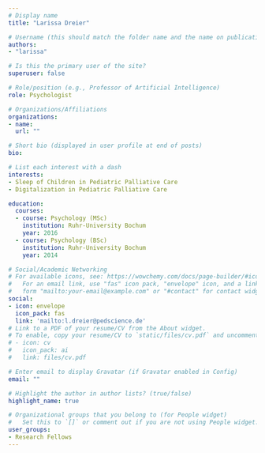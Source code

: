```yaml
---
# Display name
title: "Larissa Dreier"

# Username (this should match the folder name and the name on publications)
authors:
- "larissa"

# Is this the primary user of the site?
superuser: false

# Role/position (e.g., Professor of Artificial Intelligence)
role: Psychologist

# Organizations/Affiliations
organizations:
- name: 
  url: ""

# Short bio (displayed in user profile at end of posts)
bio: 

# List each interest with a dash
interests:
- Sleep of Children in Pediatric Palliative Care
- Digitalization in Pediatric Palliative Care

education:
  courses:
  - course: Psychology (MSc)
    institution: Ruhr-University Bochum
    year: 2016
  - course: Psychology (BSc)
    institution: Ruhr-University Bochum
    year: 2014

# Social/Academic Networking
# For available icons, see: https://wowchemy.com/docs/page-builder/#icons
#   For an email link, use "fas" icon pack, "envelope" icon, and a link in the
#   form "mailto:your-email@example.com" or "#contact" for contact widget.
social:
- icon: envelope
  icon_pack: fas
  link: 'mailto:l.dreier@pedscience.de'
# Link to a PDF of your resume/CV from the About widget.
# To enable, copy your resume/CV to `static/files/cv.pdf` and uncomment the lines below.
# - icon: cv
#   icon_pack: ai
#   link: files/cv.pdf

# Enter email to display Gravatar (if Gravatar enabled in Config)
email: ""

# Highlight the author in author lists? (true/false)
highlight_name: true

# Organizational groups that you belong to (for People widget)
#   Set this to `[]` or comment out if you are not using People widget.
user_groups:
- Research Fellows
---
```

